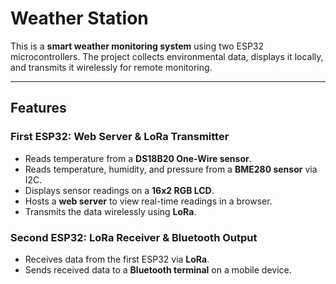 # Weather Station

This is a **smart weather monitoring system** using two ESP32 microcontrollers. The project collects environmental data, displays it locally, and transmits it wirelessly for remote monitoring.

---

## Features

### First ESP32: Web Server & LoRa Transmitter
- Reads temperature from a **DS18B20 One-Wire sensor**.  
- Reads temperature, humidity, and pressure from a **BME280 sensor** via I2C.  
- Displays sensor readings on a **16x2 RGB LCD**.  
- Hosts a **web server** to view real-time readings in a browser.  
- Transmits the data wirelessly using **LoRa**.

### Second ESP32: LoRa Receiver & Bluetooth Output
- Receives data from the first ESP32 via **LoRa**.  
- Sends received data to a **Bluetooth terminal** on a mobile device.
